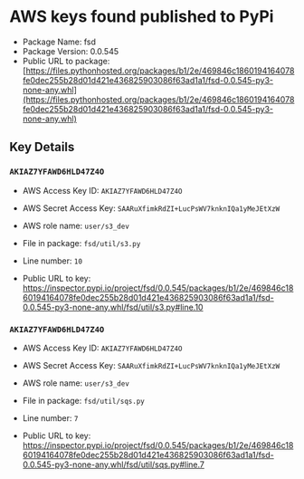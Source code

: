 # AWS keys found published to PyPi

* Package Name: fsd
* Package Version: 0.0.545
* Public URL to package: [https://files.pythonhosted.org/packages/b1/2e/469846c1860194164078fe0dec255b28d01d421e436825903086f63ad1a1/fsd-0.0.545-py3-none-any.whl](https://files.pythonhosted.org/packages/b1/2e/469846c1860194164078fe0dec255b28d01d421e436825903086f63ad1a1/fsd-0.0.545-py3-none-any.whl)

## Key Details

### `AKIAZ7YFAWD6HLD47Z4O`

* AWS Access Key ID: `AKIAZ7YFAWD6HLD47Z4O`
* AWS Secret Access Key: `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` 
* AWS role name: `user/s3_dev`
* File in package: `fsd/util/s3.py`
* Line number: `10`

* Public URL to key: https://inspector.pypi.io/project/fsd/0.0.545/packages/b1/2e/469846c1860194164078fe0dec255b28d01d421e436825903086f63ad1a1/fsd-0.0.545-py3-none-any.whl/fsd/util/s3.py#line.10



### `AKIAZ7YFAWD6HLD47Z4O`

* AWS Access Key ID: `AKIAZ7YFAWD6HLD47Z4O`
* AWS Secret Access Key: `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` 
* AWS role name: `user/s3_dev`
* File in package: `fsd/util/sqs.py`
* Line number: `7`

* Public URL to key: https://inspector.pypi.io/project/fsd/0.0.545/packages/b1/2e/469846c1860194164078fe0dec255b28d01d421e436825903086f63ad1a1/fsd-0.0.545-py3-none-any.whl/fsd/util/sqs.py#line.7


